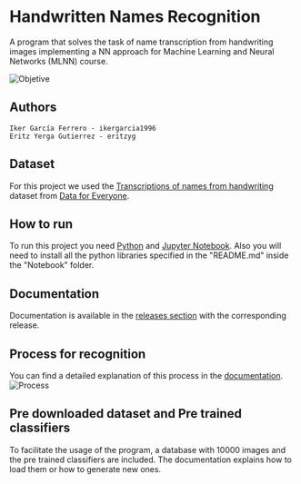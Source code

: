 # Handwritten Names Recognition
A program that solves the task of name transcription from handwriting images implementing a NN approach for Machine Learning and Neural Networks (MLNN) course.

![Objetive](https://github.com/ikergarcia1996/Handwritten-Names-Recognition/blob/master/DemoImages/objetive.png)

## Authors
```
Iker García Ferrero - ikergarcia1996
Eritz Yerga Gutierrez - eritzyg
```
## Dataset
For this project we used the [Transcriptions of names from handwriting](https://www.crowdflower.com/data-for-everyone/) dataset from [Data for Everyone](https://www.crowdflower.com/data-for-everyone/).

## How to run
To run this project you need [Python](https://www.python.org/) and [Jupyter Notebook](http://jupyter.org/).
Also you will need to install all the python libraries specified in the "README.md" inside the "Notebook" folder.

## Documentation
Documentation is available in the [releases section](https://github.com/ikergarcia1996/Handwritten-Names-Recognition/releases) with the corresponding release.

## Process for recognition
You can find a detailed explanation of this process in the [documentation](https://github.com/ikergarcia1996/Handwritten-Names-Recognition/releases).
![Process](https://github.com/ikergarcia1996/Handwritten-Names-Recognition/blob/master/DemoImages/Process.png)

## Pre downloaded dataset and Pre trained classifiers
To facilitate the usage of the program, a database with 10000 images and the pre trained classifiers are included. The documentation explains how to load them or how to generate new ones.
